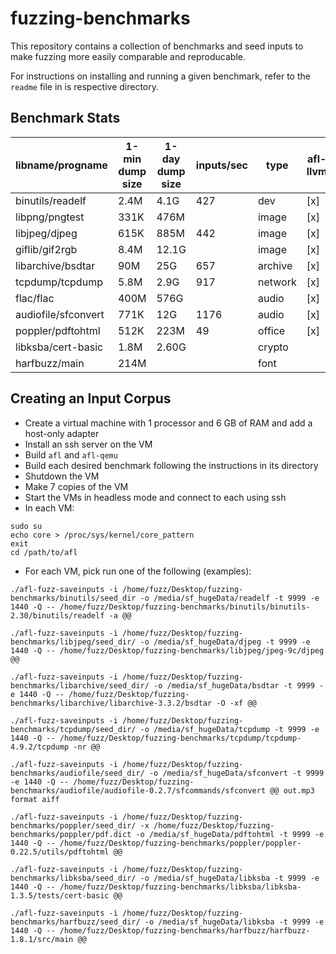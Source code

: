 # fuzzing-benchmarks

This repository contains a collection of benchmarks and seed inputs to make fuzzing more easily comparable and reproducable. 

For instructions on installing and running a given benchmark, refer to the `readme` file in is respective directory.

## Benchmark Stats

libname/progname | 1-min dump size | 1-day dump size | inputs/sec | type | afl-llvm | qemu | dyninst | ipt
--- | --- | --- | --- | --- | --- | --- | --- | ---
binutils/readelf | 2.4M | 4.1G | 427 | dev | [x] | [x] | [x]
libpng/pngtest | 331K |	476M |  | image | [x] | [x] | [x]
libjpeg/djpeg |	615K | 	885M | 442 | image | [x] | [x] | [x]
giflib/gif2rgb | 8.4M |	12.1G |  | image | [x] | [x] | [x]
libarchive/bsdtar | 90M	| 25G | 657 | archive	| [x] | [x] |
tcpdump/tcpdump	| 5.8M | 2.9G | 917 | network	| [x] | [x] | [x]
flac/flac | 400M | 576G |  | audio | [x] | [x] | [x]
audiofile/sfconvert | 771K | 12G | 1176 | audio | [x] | [x]
poppler/pdftohtml | 512K | 223M | 49 | office | [x] | [x] | [x]
libksba/cert-basic | 1.8M | 2.60G | | crypto | | | 
harfbuzz/main | 214M | | | font | | 

## Creating an Input Corpus

* Create a virtual machine with 1 processor and 6 GB of RAM and add a host-only adapter
* Install an ssh server on the VM
* Build `afl` and `afl-qemu`
* Build each desired benchmark following the instructions in its directory
* Shutdown the VM
* Make 7 copies of the VM
* Start the VMs in headless mode and connect to each using ssh
* In each VM:
```
sudo su
echo core > /proc/sys/kernel/core_pattern
exit
cd /path/to/afl
```
* For each VM, pick run one of the following (examples):
```
./afl-fuzz-saveinputs -i /home/fuzz/Desktop/fuzzing-benchmarks/binutils/seed_dir -o /media/sf_hugeData/readelf -t 9999 -e 1440 -Q -- /home/fuzz/Desktop/fuzzing-benchmarks/binutils/binutils-2.30/binutils/readelf -a @@

./afl-fuzz-saveinputs -i /home/fuzz/Desktop/fuzzing-benchmarks/libjpeg/seed_dir/ -o /media/sf_hugeData/djpeg -t 9999 -e 1440 -Q -- /home/fuzz/Desktop/fuzzing-benchmarks/libjpeg/jpeg-9c/djpeg @@

./afl-fuzz-saveinputs -i /home/fuzz/Desktop/fuzzing-benchmarks/libarchive/seed_dir/ -o /media/sf_hugeData/bsdtar -t 9999 -e 1440 -Q -- /home/fuzz/Desktop/fuzzing-benchmarks/libarchive/libarchive-3.3.2/bsdtar -O -xf @@

./afl-fuzz-saveinputs -i /home/fuzz/Desktop/fuzzing-benchmarks/tcpdump/seed_dir/ -o /media/sf_hugeData/tcpdump -t 9999 -e 1440 -Q -- /home/fuzz/Desktop/fuzzing-benchmarks/tcpdump/tcpdump-4.9.2/tcpdump -nr @@

./afl-fuzz-saveinputs -i /home/fuzz/Desktop/fuzzing-benchmarks/audiofile/seed_dir/ -o /media/sf_hugeData/sfconvert -t 9999 -e 1440 -Q -- /home/fuzz/Desktop/fuzzing-benchmarks/audiofile/audiofile-0.2.7/sfcommands/sfconvert @@ out.mp3 format aiff

./afl-fuzz-saveinputs -i /home/fuzz/Desktop/fuzzing-benchmarks/poppler/seed_dir/ -x /home/fuzz/Desktop/fuzzing-benchmarks/poppler/pdf.dict -o /media/sf_hugeData/pdftohtml -t 9999 -e 1440 -Q -- /home/fuzz/Desktop/fuzzing-benchmarks/poppler/poppler-0.22.5/utils/pdftohtml @@

./afl-fuzz-saveinputs -i /home/fuzz/Desktop/fuzzing-benchmarks/libksba/seed_dir/ -o /media/sf_hugeData/libksba -t 9999 -e 1440 -Q -- /home/fuzz/Desktop/fuzzing-benchmarks/libksba/libksba-1.3.5/tests/cert-basic @@

./afl-fuzz-saveinputs -i /home/fuzz/Desktop/fuzzing-benchmarks/harfbuzz/seed_dir/ -o /media/sf_hugeData/libksba -t 9999 -e 1440 -Q -- /home/fuzz/Desktop/fuzzing-benchmarks/harfbuzz/harfbuzz-1.8.1/src/main @@
```
